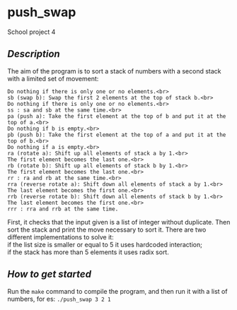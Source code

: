 # **push_swap**
School project 4

## *Description*
The aim of the program is to sort a stack of numbers with a second stack with a limited set of movement:<br>
```sa (swap a): Swap the first 2 elements at the top of stack a.<br>
Do nothing if there is only one or no elements.<br>
sb (swap b): Swap the first 2 elements at the top of stack b.<br>
Do nothing if there is only one or no elements.<br>
ss : sa and sb at the same time.<br>
pa (push a): Take the first element at the top of b and put it at the top of a.<br>
Do nothing if b is empty.<br>
pb (push b): Take the first element at the top of a and put it at the top of b.<br>
Do nothing if a is empty.<br>
ra (rotate a): Shift up all elements of stack a by 1.<br>
The first element becomes the last one.<br>
rb (rotate b): Shift up all elements of stack b by 1.<br>
The first element becomes the last one.<br>
rr : ra and rb at the same time.<br>
rra (reverse rotate a): Shift down all elements of stack a by 1.<br>
The last element becomes the first one.<br>
rrb (reverse rotate b): Shift down all elements of stack b by 1.<br>
The last element becomes the first one.<br>
rrr : rra and rrb at the same time.
```

First, it checks that the input given is a list of integer without duplicate.
Then sort the stack and print the move necessary to sort it.
There are two different implementations to solve it: <br>
if the list size is smaller or equal to 5 it uses hardcoded interaction;<br>
if the stack has more than 5 elements it uses radix sort.

## *How to get started*
Run the ```make``` command to compile the program, and then run it with a list of numbers, for es:
```./push_swap 3 2 1```
